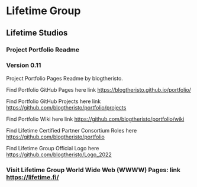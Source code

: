 # Lifetime Group 
## Lifetime Studios
### Project Portfolio Readme
### Version 0.11

Project Portfolio Pages Readme 
by blogtheristo.

Find Portfolio GitHub Pages here link https://blogtheristo.github.io/portfolio/

Find Portfolio GitHub Projects here link https://github.com/blogtheristo/portfolio/projects

Find Portfolio Wiki here link https://github.com/blogtheristo/portfolio/wiki

Find Lifetime Certified Partner Consortium Roles here https://github.com/blogtheristo/portfolio

Find Lifetime Group Official Logo here https://github.com/blogtheristo/Logo_2022

### Visit Lifetime Group World Wide Web (WWWW) Pages: link https://lifetime.fi/
